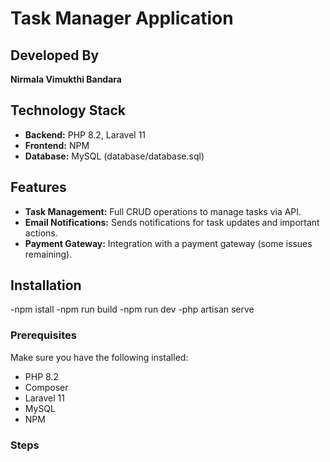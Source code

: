 # Task Manager Application

## Developed By
**Nirmala Vimukthi Bandara**

## Technology Stack
- **Backend:** PHP 8.2, Laravel 11
- **Frontend:** NPM
- **Database:** MySQL (database/database.sql)

## Features
- **Task Management:** Full CRUD operations to manage tasks via API.
- **Email Notifications:** Sends notifications for task updates and important actions.
- **Payment Gateway:** Integration with a payment gateway (some issues remaining).

## Installation

-npm istall
-npm run build
-npm run dev
-php artisan serve

### Prerequisites
Make sure you have the following installed:
- PHP 8.2
- Composer
- Laravel 11
- MySQL 
- NPM 

### Steps

